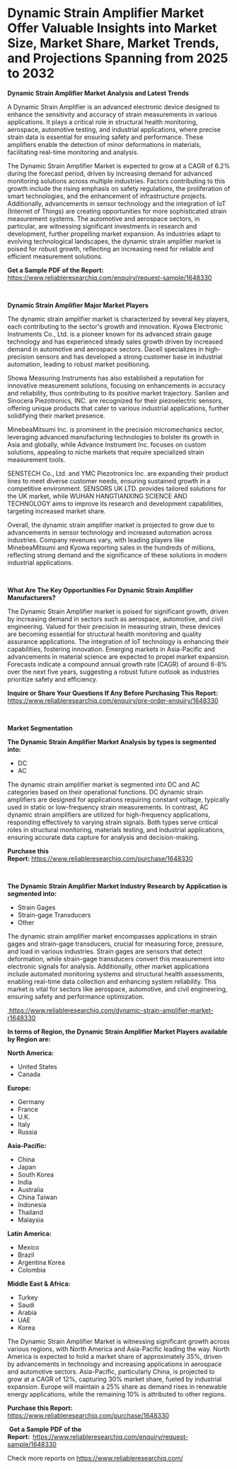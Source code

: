 <p><h1>Dynamic Strain Amplifier Market Offer Valuable Insights into Market Size, Market Share, Market Trends, and Projections Spanning from 2025 to 2032</h1></p><p><strong>Dynamic Strain Amplifier Market Analysis and Latest Trends</strong></p>
<p><p>A Dynamic Strain Amplifier is an advanced electronic device designed to enhance the sensitivity and accuracy of strain measurements in various applications. It plays a critical role in structural health monitoring, aerospace, automotive testing, and industrial applications, where precise strain data is essential for ensuring safety and performance. These amplifiers enable the detection of minor deformations in materials, facilitating real-time monitoring and analysis.</p><p>The Dynamic Strain Amplifier Market is expected to grow at a CAGR of 6.2% during the forecast period, driven by increasing demand for advanced monitoring solutions across multiple industries. Factors contributing to this growth include the rising emphasis on safety regulations, the proliferation of smart technologies, and the enhancement of infrastructure projects. Additionally, advancements in sensor technology and the integration of IoT (Internet of Things) are creating opportunities for more sophisticated strain measurement systems. The automotive and aerospace sectors, in particular, are witnessing significant investments in research and development, further propelling market expansion. As industries adapt to evolving technological landscapes, the dynamic strain amplifier market is poised for robust growth, reflecting an increasing need for reliable and efficient measurement solutions.</p></p>
<p><strong>Get a Sample PDF of the Report:&nbsp;</strong> <a href="https://www.reliableresearchiq.com/enquiry/request-sample/1648330?utm_campaign=3066&utm_medium=2&utm_source=Github&utm_content=ia&utm_term=06042025&utm_id=dynamic-strain-amplifier">https://www.reliableresearchiq.com/enquiry/request-sample/1648330</a></p>
<p>&nbsp;</p>
<p><strong>Dynamic Strain Amplifier Major Market Players</strong></p>
<p><p>The dynamic strain amplifier market is characterized by several key players, each contributing to the sector's growth and innovation. Kyowa Electronic Instruments Co., Ltd. is a pioneer known for its advanced strain gauge technology and has experienced steady sales growth driven by increased demand in automotive and aerospace sectors. Dacell specializes in high-precision sensors and has developed a strong customer base in industrial automation, leading to robust market positioning.</p><p>Showa Measuring Instruments has also established a reputation for innovative measurement solutions, focusing on enhancements in accuracy and reliability, thus contributing to its positive market trajectory. Sanlien and Sinocera Piezotronics, INC. are recognized for their piezoelectric sensors, offering unique products that cater to various industrial applications, further solidifying their market presence.</p><p>MinebeaMitsumi Inc. is prominent in the precision micromechanics sector, leveraging advanced manufacturing technologies to bolster its growth in Asia and globally, while Advance Instrument Inc. focuses on custom solutions, appealing to niche markets that require specialized strain measurement tools.</p><p>SENSTECH Co., Ltd. and YMC Piezotronics Inc. are expanding their product lines to meet diverse customer needs, ensuring sustained growth in a competitive environment. SENSORS UK LTD. provides tailored solutions for the UK market, while WUHAN HANGTIANXING SCIENCE AND TECHNOLOGY aims to improve its research and development capabilities, targeting increased market share.</p><p>Overall, the dynamic strain amplifier market is projected to grow due to advancements in sensor technology and increased automation across industries. Company revenues vary, with leading players like MinebeaMitsumi and Kyowa reporting sales in the hundreds of millions, reflecting strong demand and the significance of these solutions in modern industrial applications.</p></p>
<p>&nbsp;</p>
<p><strong>What Are The Key Opportunities For Dynamic Strain Amplifier Manufacturers?</strong></p>
<p><p>The Dynamic Strain Amplifier market is poised for significant growth, driven by increasing demand in sectors such as aerospace, automotive, and civil engineering. Valued for their precision in measuring strain, these devices are becoming essential for structural health monitoring and quality assurance applications. The integration of IoT technology is enhancing their capabilities, fostering innovation. Emerging markets in Asia-Pacific and advancements in material science are expected to propel market expansion. Forecasts indicate a compound annual growth rate (CAGR) of around 6-8% over the next five years, suggesting a robust future outlook as industries prioritize safety and efficiency.</p></p>
<p><strong>Inquire or Share Your Questions If Any Before Purchasing This Report:</strong> <a href="https://www.reliableresearchiq.com/enquiry/pre-order-enquiry/1648330?utm_campaign=3066&utm_medium=2&utm_source=Github&utm_content=ia&utm_term=06042025&utm_id=dynamic-strain-amplifier">https://www.reliableresearchiq.com/enquiry/pre-order-enquiry/1648330</a></p>
<p>&nbsp;</p>
<p><strong>Market Segmentation</strong></p>
<p><strong>The Dynamic Strain Amplifier Market Analysis by types is segmented into:</strong></p>
<p><ul><li>DC</li><li>AC</li></ul></p>
<p><p>The dynamic strain amplifier market is segmented into DC and AC categories based on their operational functions. DC dynamic strain amplifiers are designed for applications requiring constant voltage, typically used in static or low-frequency strain measurements. In contrast, AC dynamic strain amplifiers are utilized for high-frequency applications, responding effectively to varying strain signals. Both types serve critical roles in structural monitoring, materials testing, and industrial applications, ensuring accurate data capture for analysis and decision-making.</p></p>
<p><strong>Purchase this Report:&nbsp;</strong><a href="https://www.reliableresearchiq.com/purchase/1648330?utm_campaign=3066&utm_medium=2&utm_source=Github&utm_content=ia&utm_term=06042025&utm_id=dynamic-strain-amplifier">https://www.reliableresearchiq.com/purchase/1648330</a></p>
<p>&nbsp;</p>
<p><strong>The Dynamic Strain Amplifier Market Industry Research by Application is segmented into:</strong></p>
<p><ul><li>Strain Gages</li><li>Strain-gage Transducers</li><li>Other</li></ul></p>
<p><p>The dynamic strain amplifier market encompasses applications in strain gages and strain-gage transducers, crucial for measuring force, pressure, and load in various industries. Strain gages are sensors that detect deformation, while strain-gage transducers convert this measurement into electronic signals for analysis. Additionally, other market applications include automated monitoring systems and structural health assessments, enabling real-time data collection and enhancing system reliability. This market is vital for sectors like aerospace, automotive, and civil engineering, ensuring safety and performance optimization.</p></p>
<p><a href="https://www.reliableresearchiq.com/dynamic-strain-amplifier-market-r1648330?utm_campaign=3066&utm_medium=2&utm_source=Github&utm_content=ia&utm_term=06042025&utm_id=dynamic-strain-amplifier">&nbsp;https://www.reliableresearchiq.com/dynamic-strain-amplifier-market-r1648330</a></p>
<p><strong>In terms of Region, the Dynamic Strain Amplifier Market Players available by Region are:</strong></p>
<p>
    <p> <strong> North America: </strong>
        <ul>
            <li>United States</li>
            <li>Canada</li>
        </ul>
        </p> 
    <p> <strong> Europe: </strong>
        <ul>
            <li>Germany</li>
            <li>France</li>
            <li>U.K.</li>
            <li>Italy</li>
            <li>Russia</li>
        </ul>
        </p> 
    <p> <strong> Asia-Pacific: </strong>
        <ul>
            <li>China</li>
            <li>Japan</li>
            <li>South Korea</li>
            <li>India</li>
            <li>Australia</li>
            <li>China Taiwan</li>
            <li>Indonesia</li>
            <li>Thailand</li>
            <li>Malaysia</li>
        </ul>
        </p> 
    <p> <strong> Latin America: </strong>
        <ul>
            <li>Mexico</li>
            <li>Brazil</li>
            <li>Argentina Korea</li>
            <li>Colombia</li>
        </ul>
        </p> 
    <p> <strong> Middle East & Africa: </strong>
        <ul>
            <li>Turkey</li>
            <li>Saudi</li>
            <li>Arabia</li>
            <li>UAE</li>
            <li>Korea</li>
        </ul>
    </p>
    </p>
<p><p>The Dynamic Strain Amplifier Market is witnessing significant growth across various regions, with North America and Asia-Pacific leading the way. North America is expected to hold a market share of approximately 35%, driven by advancements in technology and increasing applications in aerospace and automotive sectors. Asia-Pacific, particularly China, is projected to grow at a CAGR of 12%, capturing 30% market share, fueled by industrial expansion. Europe will maintain a 25% share as demand rises in renewable energy applications, while the remaining 10% is attributed to other regions.</p></p>
<p><strong>Purchase this Report: </strong><a href="https://www.reliableresearchiq.com/purchase/1648330?utm_campaign=3066&utm_medium=2&utm_source=Github&utm_content=ia&utm_term=06042025&utm_id=dynamic-strain-amplifier">https://www.reliableresearchiq.com/purchase/1648330</a></p>
<p>&nbsp;<strong>Get a Sample PDF of the Report:&nbsp;&nbsp;</strong><a href="https://www.reliableresearchiq.com/enquiry/request-sample/1648330?utm_campaign=3066&utm_medium=2&utm_source=Github&utm_content=ia&utm_term=06042025&utm_id=dynamic-strain-amplifier">https://www.reliableresearchiq.com/enquiry/request-sample/1648330</a></p>
<p><strong></strong></p>
<p>Check more reports on <a href="https://www.reliableresearchiq.com/?utm_campaign=3066&utm_medium=2&utm_source=Github&utm_content=ia&utm_term=06042025&utm_id=dynamic-strain-amplifier">https://www.reliableresearchiq.com/</a></p>